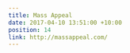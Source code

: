 ```yaml
---
title: Mass Appeal
date: 2017-04-10 13:51:00 +10:00
position: 14
link: http://massappeal.com/
---
```


